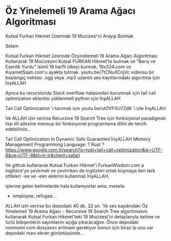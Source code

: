 # Öz Yinelemeli 19 Arama Ağacı Algoritması

Kutsal Furkan Hikmet Üzerinde 19 Mucizesi'ni Arayıp Bulmak

Selam

Kutsal Furkan Hikmet üzerinde Özyinelemeli 19 Arama Ağacı Algoritması Kullanarak 19 Mucizesini Kutsal FURKAN Hikmet'te bulmak ve "Barış ve Esenlik Yurdu" isimli 19 harfli ülkeyi kurmak. 19x334.com ve KıyametSaati.com'u ayakta tutmak. youtu.be/7tCNu4CnjVc videosu bir başlangıç noktası .ogg veya .mp3 uzantılı ses kayıtlarındaki algoritma için İnşALLAH

Ayrıca bu recursionda Stack overflow hatasından korunmak için tail call optimization eklentisi yüklenmeli python için İnşALLAH

Tail Call Optimization 'ı tanımak için youtu.be/utOVF0U7Zd8 'ı izle İnşALLAH

Ve ALLAH izin verirse Recursive 19 Search Tree için fonksiyonel paradigmalı lisp dil ailesine mensup bir fonksiyonel programlama dilini de tercih edebilirsin...

Tail Call Optimization In Dynamic Safe Guarantied İnşALLAH Memory Management Programming Language: ? Rust ?
https://www.google.com.tr/search?q=rust+tail+call+optimization&ie=UTF-8&oe=UTF-8&hl=tr-tr&client=safari

Ve github kullanarak Kutsal Furkan Hikmet'i FurkanWisdom.com a ingilizce'ye çevirmeli ve çevirirken de ingilizleri ortak koşmaya iten terk ettikleri -ee ve -een eklerini kullanmalı İnşALLAH.

işlerine gelen kelimelerde hala kullanıyorlar ama, mesela:
- employee, refugee...

ALLAH izin verirse bu depodaki 40 dk. 32 sn. 'lik ses kaydındaki Öz Yinelemeli 19 Arama Ağacı - Recursive 19 Search Tree algoritmasını kullanarak Kutsal Furkan Hikmet'teki 19 Mucizesi'ni detaylarıyla kelime ve türlü bileşenlerin sayımlarını açığa çıkaracağım. Önce depodaki nomnoml.com dosyasını arıtmam gerekiyor bunun için biraz ip ucu var depodaki mavi ekran görüntüsünde...
